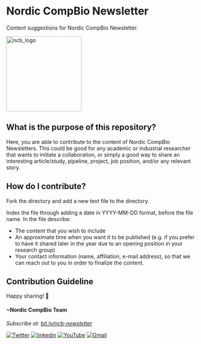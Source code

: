 # Nordic CompBio Newsletter
Content suggestions for Nordic CompBio Newsletter.
<!--- Replace line with what is the aim/goal of NCB newsletter.
!--->

<img width="200" alt="ncb_logo" src="https://user-images.githubusercontent.com/6730853/139441283-ae67512d-d219-4f4f-ba12-8b0c408c71e5.png">

## What is the purpose of this repository? 
Here, you are able to contribute to the content of Nordic CompBio Newsletters. 
This could be good for any academic or industrial researcher that wants to initiate a collaboration, 
or simply a good way to share an interesting article/study, pipeline, project, job position, and/or any relevant story.

## How do I contribute?
Fork the directory and add a new text file to the directory. 

Index the file through adding a date in YYYY-MM-DD format, before the file name. 
In the file describe: 
* The content that you wish to include
* An approximate time when you want it to be published (e.g. if you prefer to have it shared later in the year due to an opening position in your research group)
* Your contact information (name, affiliation, e-mail address), so that we can reach out to you in order to finalize the content.

## Contribution Guideline

Happy sharing! 🦖

#### ~Nordic CompBio Team
*Subscribe at: [bit.ly/ncb-newsletter](https://bit.ly/ncb-newsletter)*<br>
<p align="left">
  <a href="https://twitter.com/NordicCompBio"><img src="https://img.icons8.com/color/50/000000/twitter-squared.png" alt="Twitter"/></a>
  <a href="https://www.linkedin.com/company/nordic-compbio/"><img src="https://img.icons8.com/color/50/000000/linkedin.png" alt="linkedin"/></a>
  <a href="https://www.youtube.com/channel/UCy94PIIziV318QL1bF7Z8TA"><img src="https://img.icons8.com/color/50/000000/youtube.png" alt="YouTube"/></a>
  <a href="mailto:nordic.compbio@gmail.com"><img src="https://img.icons8.com/color/50/000000/gmail.png" alt="Gmail"/></a>
</p>
